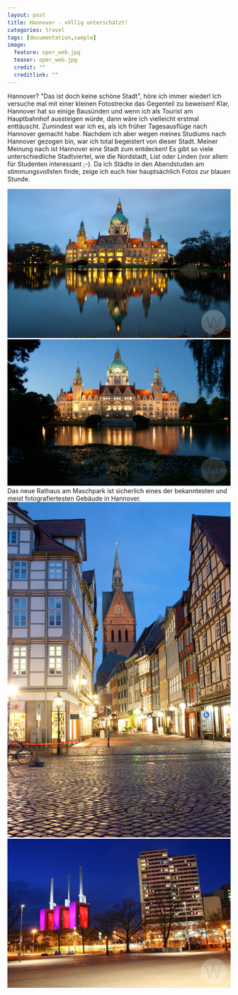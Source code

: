 ```yaml
---
layout: post
title: Hannover - völlig unterschätzt!
categories: travel
tags: [documentation,sample]
image:
  feature: oper_web.jpg
  teaser: oper_web.jpg
  credit: ""
  creditlink: ""
---
```

Hannover? "Das ist doch keine schöne Stadt", höre ich immer wieder! Ich versuche mal mit einer kleinen Fotostrecke das Gegenteil zu beweisen! Klar, Hannover hat so einige Bausünden und wenn ich als Tourist am Hauptbahnhof aussteigen würde, dann wäre ich vielleicht erstmal enttäuscht. Zumindest war ich es, als ich früher Tagesausflüge nach Hannover gemacht habe. Nachdem ich aber wegen meines Studiums nach Hannover gezogen bin, war ich total begeistert von dieser Stadt. Meiner Meinung nach ist Hannover eine Stadt zum entdecken! Es gibt so viele unterschiedliche Stadtviertel, wie die Nordstadt, List oder Linden (vor allem für Studenten interessant ;-). Da ich Städte in den Abendstuden am stimmungsvollsten finde, zeige ich euch hier hauptsächlich Fotos zur blauen Stunde.

![Neues Rathaus](/images/hannover_rathaus_web.jpg "Neues Rathaus")
![Neues Rathaus](/images/rathaus_web.jpg "Neues Rathaus")
Das neue Rathaus am Maschpark ist sicherlich eines der bekanntesten und meist fotografiertesten Gebäude in Hannover.
![Neues Rathaus](/images/city_web.jpg "Hannover Altstadt")
![Neues Rathaus](/images/linden_web.jpg "Heizkraftwerk - Linden")
